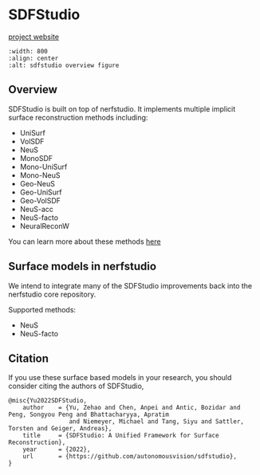 # SDFStudio

[project website](https://autonomousvision.github.io/sdfstudio/)

```{image} imgs/sdfstudio_overview.svg
:width: 800
:align: center
:alt: sdfstudio overview figure
```

## Overview

SDFStudio is built on top of nerfstudio. It implements multiple implicit surface reconstruction methods including:

- UniSurf
- VolSDF
- NeuS
- MonoSDF
- Mono-UniSurf
- Mono-NeuS
- Geo-NeuS
- Geo-UniSurf
- Geo-VolSDF
- NeuS-acc
- NeuS-facto
- NeuralReconW

You can learn more about these methods [here](https://github.com/autonomousvision/sdfstudio/blob/master/docs/sdfstudio-methods.md#Methods)

## Surface models in nerfstudio

We intend to integrate many of the SDFStudio improvements back into the nerfstudio core repository.

Supported methods:

- NeuS
- NeuS-facto

## Citation

If you use these surface based models in your research, you should consider citing the authors of SDFStudio,

```none
@misc{Yu2022SDFStudio,
    author    = {Yu, Zehao and Chen, Anpei and Antic, Bozidar and Peng, Songyou Peng and Bhattacharyya, Apratim
                 and Niemeyer, Michael and Tang, Siyu and Sattler, Torsten and Geiger, Andreas},
    title     = {SDFStudio: A Unified Framework for Surface Reconstruction},
    year      = {2022},
    url       = {https://github.com/autonomousvision/sdfstudio},
}
```
